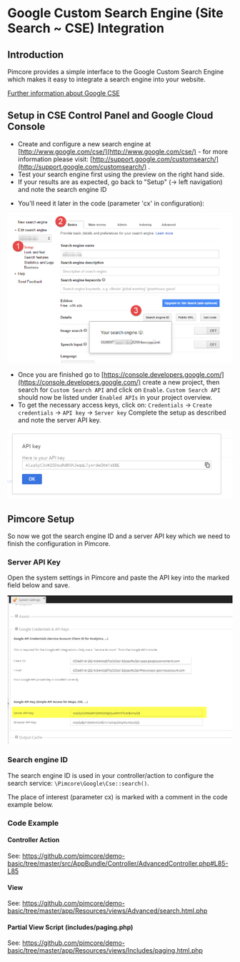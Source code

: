 # Google Custom Search Engine (Site Search ~ CSE) Integration

## Introduction
Pimcore provides a simple interface to the Google Custom Search Engine which 
makes it easy to integrate a search engine into your website. 

[Further information about Google CSE](http://www.google.com/cse/)

## Setup in CSE Control Panel and Google Cloud Console
* Create and configure a new search engine at [http://www.google.com/cse/](http://www.google.com/cse/) - 
for more information please visit: [http://support.google.com/customsearch/](http://support.google.com/customsearch/) .
* Test your search engine first using the preview on the right hand side. 
* If your results are as expected, go back to "Setup" (-> left navigation) and note the search engine ID 
- You'll need it later in the code (parameter 'cx'  in configuration): 

![Google CSE Setup](../img/cse1.png)

* Once you are finished go to [https://console.developers.google.com/](https://console.developers.google.com/) 
create a new project, then search for `Custom Search API` and click on `Enable`.
`Custom Search API` should now be listed under `Enabled APIs` in your project overview.
* To get the necessary access keys, click on: `Credentials` -> `Create credentials` -> `API key` -> `Server key`
Complete the setup as described and note the server API key.

![Google CSE Server Key](../img/cse2.png)


## Pimcore Setup
So now we got the search engine ID and a server API key which we need to finish the 
configuration in Pimcore. 

### Server API Key
Open the system settings in Pimcore and paste the API key into the marked field below and 
save. 

![Pimcore Google CSE Setup](../img/cse3.png)

### Search engine ID
The search engine ID is used in your controller/action to configure the search service: 
`\Pimcore\Google\Cse::search()`.

The place of interest (parameter cx) is marked with a comment in the code example below.
 

### Code Example

#### Controller Action
See: https://github.com/pimcore/demo-basic/tree/master/src/AppBundle/Controller/AdvancedController.php#L85-L85

#### View
See: https://github.com/pimcore/demo-basic/tree/master/app/Resources/views/Advanced/search.html.php

#### Partial View Script (includes/paging.php)
See: https://github.com/pimcore/demo-basic/tree/master/app/Resources/views/Includes/paging.html.php

